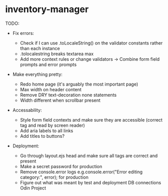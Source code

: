# inventory-manager

TODO:

- Fix errors:

  - Check if I can use .toLocaleString() on the validator constants rather than each instance
  - .tolocalestring breaks textarea max
  - Add more context rules or change validators -> Combine form field prompts and error prompts

- Make everything pretty:

  - Redo home page (it's arguably the most important page)
  - Max width on header content
  - Remove DRY text-decoration none statements
  - Width different when scrollbar present

- Accessability:

  - Style form field contexts and make sure they are accessible (correct tag and read by screen reader)
  - Add aria labels to all links
  - Add titles to buttons?

- Deployment:

  - Go through layout.ejs head and make sure all tags are correct and present
  - Make a secret password for production
  - Remove console.error logs e.g.console.error("Error editing category:", error); for production
  - Figure out what was meant by test and deployment DB connections Odin Project
